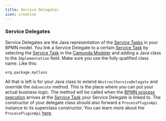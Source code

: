 ```yaml
---
title: Service Delegates
icon: creative
---
```


### Service Delegates

Service Delegates are the Java representation of the [Service Tasks](../bpmn/service-tasks.md) in your BPMN model. You link a Service Delegate to a certain [Service Task](../bpmn/service-tasks.md) by selecting the [Service Task](../bpmn/service-tasks.md) in the [Camunda Modeler](https://camunda.com/download/modeler/) and adding a Java class to the `Implementation` field. Make sure you use the fully qualified class name. Like this:
```
org.package.myClass
```
All that is left is for your Java class to extend `AbstractServiceDelegate` and override the `doExecute` method. This is the place where you can put your actual business logic. The method will be called when the [BPMN process execution](bpmn-process-execution.md) arrives at the [Service Task](../bpmn/service-tasks.md) your Service Delegate is linked to. The constructor of your delegate class should also forward a `ProcessPluginApi` instance to its superclass constructor. You can learn more about the `ProcessPluginApi` [here](process-plugin-api.md).